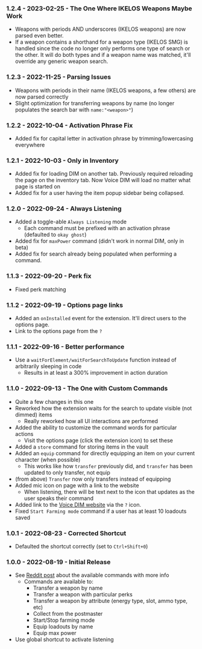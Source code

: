 ### 1.2.4 - 2023-02-25 - The One Where IKELOS Weapons Maybe Work

- Weapons with periods AND underscores (IKELOS weapons) are now parsed even better.
- If a weapon contains a shorthand for a weapon type (IKELOS SMG) is handled since the code no longer only performs one type of search or the other. It will do both types and if a weapon name was matched, it'll override any generic weapon search.

### 1.2.3 - 2022-11-25 - Parsing Issues

- Weapons with periods in their name (IKELOS weapons, a few others) are now parsed correctly
- Slight optimization for transferring weapons by name (no longer populates the search bar with `name:"<weapon>"`)

### 1.2.2 - 2022-10-04 - Activation Phrase Fix

- Added fix for capital letter in activation phrase by trimming/lowercasing everywhere

### 1.2.1 - 2022-10-03 - Only in Inventory

- Added fix for loading DIM on another tab. Previously required reloading the page on the inventory tab. Now Voice DIM will load no matter what page is started on
- Added fix for a user having the item popup sidebar being collapsed.

### 1.2.0 - 2022-09-24 - Always Listening

- Added a toggle-able `Always Listening` mode
  - Each command must be prefixed with an activation phrase (defaulted to `okay ghost`)
- Added fix for `maxPower` command (didn't work in normal DIM, only in beta)
- Added fix for search already being populated when performing a command.

### 1.1.3 - 2022-09-20 - Perk fix

- Fixed perk matching

### 1.1.2 - 2022-09-19 - Options page links

- Added an `onInstalled` event for the extension. It'll direct users to the options page.
- Link to the options page from the `?`

### 1.1.1 - 2022-09-16 - Better performance

- Use a `waitForElement/waitForSearchToUpdate` function instead of arbitrarily sleeping in code
  - Results in at least a 300% improvement in action duration

### 1.1.0 - 2022-09-13 - The One with Custom Commands

- Quite a few changes in this one
- Reworked how the extension waits for the search to update visible (not dimmed) items
  - Really reworked how all UI interactions are performed
- Added the ability to customize the command words for particular actions
  - Visit the options page (click the extension icon) to set these
- Added a `store` command for storing items in the vault
- Added an `equip` command for directly equipping an item on your current character (when possible)
  - This works like how `transfer` previously did, and `transfer` has been updated to only transfer, not equip
- (from above) `Transfer` now only transfers instead of equipping
- Added mic icon on page with a link to the website
  - When listening, there will be text next to the icon that updates as the user speaks their command
- Added link to the [Voice DIM website](https://www.voicedim.com) via the `?` icon.
- Fixed `Start Farming mode` command if a user has at least 10 loadouts saved

### 1.0.1 - 2022-08-23 - Corrected Shortcut

- Defaulted the shortcut correctly (set to `Ctrl+Shift+0`)

### 1.0.0 - 2022-08-19 - Initial Release

- See [Reddit post](https://www.reddit.com/r/DestinyTheGame/comments/wseigx/interact_with_dim_using_your_voice/) about the available commands with more info
  - Commands are available to:
    - Transfer a weapon by name
    - Transfer a weapon with particular perks
    - Transfer a weapon by attribute (energy type, slot, ammo type, etc)
    - Collect from the postmaster
    - Start/Stop farming mode
    - Equip loadouts by name
    - Equip max power
- Use global shortcut to activate listening
